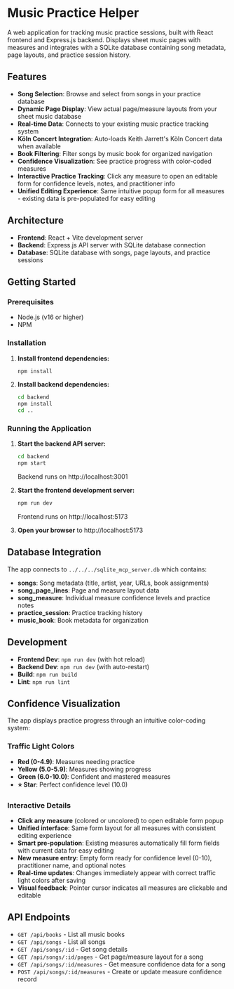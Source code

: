 # Music Practice Helper

A web application for tracking music practice sessions, built with React frontend and Express.js backend. Displays sheet music pages with measures and integrates with a SQLite database containing song metadata, page layouts, and practice session history.

## Features

- **Song Selection**: Browse and select from songs in your practice database
- **Dynamic Page Display**: View actual page/measure layouts from your sheet music database
- **Real-time Data**: Connects to your existing music practice tracking system
- **Köln Concert Integration**: Auto-loads Keith Jarrett's Köln Concert data when available
- **Book Filtering**: Filter songs by music book for organized navigation
- **Confidence Visualization**: See practice progress with color-coded measures
- **Interactive Practice Tracking**: Click any measure to open an editable form for confidence levels, notes, and practitioner info
- **Unified Editing Experience**: Same intuitive popup form for all measures - existing data is pre-populated for easy editing

## Architecture

- **Frontend**: React + Vite development server
- **Backend**: Express.js API server with SQLite database connection
- **Database**: SQLite database with songs, page layouts, and practice sessions

## Getting Started

### Prerequisites

- Node.js (v16 or higher)
- NPM

### Installation

1. **Install frontend dependencies:**
   ```bash
   npm install
   ```

2. **Install backend dependencies:**
   ```bash
   cd backend
   npm install
   cd ..
   ```

### Running the Application

1. **Start the backend API server:**
   ```bash
   cd backend
   npm start
   ```
   Backend runs on http://localhost:3001

2. **Start the frontend development server:**
   ```bash
   npm run dev
   ```
   Frontend runs on http://localhost:5173

3. **Open your browser** to http://localhost:5173

## Database Integration

The app connects to `../../../sqlite_mcp_server.db` which contains:
- **songs**: Song metadata (title, artist, year, URLs, book assignments)
- **song_page_lines**: Page and measure layout data  
- **song_measure**: Individual measure confidence levels and practice notes
- **practice_session**: Practice tracking history
- **music_book**: Book metadata for organization

## Development

- **Frontend Dev**: `npm run dev` (with hot reload)
- **Backend Dev**: `npm run dev` (with auto-restart)
- **Build**: `npm run build`
- **Lint**: `npm run lint`

## Confidence Visualization

The app displays practice progress through an intuitive color-coding system:

### **Traffic Light Colors**
- **Red (0-4.9)**: Measures needing practice
- **Yellow (5.0-5.9)**: Measures showing progress  
- **Green (6.0-10.0)**: Confident and mastered measures
- **⭐ Star**: Perfect confidence level (10.0)

### **Interactive Details**
- **Click any measure** (colored or uncolored) to open editable form popup
- **Unified interface**: Same form layout for all measures with consistent editing experience
- **Smart pre-population**: Existing measures automatically fill form fields with current data for easy editing
- **New measure entry**: Empty form ready for confidence level (0-10), practitioner name, and optional notes
- **Real-time updates**: Changes immediately appear with correct traffic light colors after saving
- **Visual feedback**: Pointer cursor indicates all measures are clickable and editable

## API Endpoints

- `GET /api/books` - List all music books
- `GET /api/songs` - List all songs
- `GET /api/songs/:id` - Get song details
- `GET /api/songs/:id/pages` - Get page/measure layout for a song
- `GET /api/songs/:id/measures` - Get measure confidence data for a song
- `POST /api/songs/:id/measures` - Create or update measure confidence record

